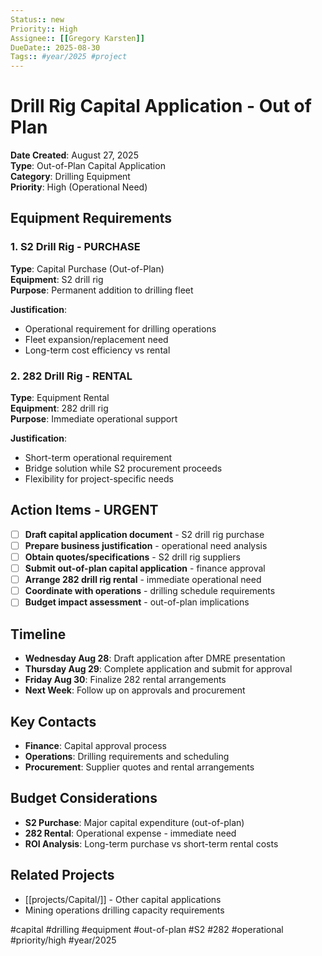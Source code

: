 ```yaml
---
Status:: new
Priority:: High
Assignee:: [[Gregory Karsten]]
DueDate:: 2025-08-30
Tags:: #year/2025 #project
---
```


# Drill Rig Capital Application - Out of Plan

**Date Created**: August 27, 2025  
**Type**: Out-of-Plan Capital Application  
**Category**: Drilling Equipment  
**Priority**: High (Operational Need)

## Equipment Requirements

### 1. S2 Drill Rig - PURCHASE
**Type**: Capital Purchase (Out-of-Plan)  
**Equipment**: S2 drill rig  
**Purpose**: Permanent addition to drilling fleet  

**Justification**:
- Operational requirement for drilling operations
- Fleet expansion/replacement need
- Long-term cost efficiency vs rental

### 2. 282 Drill Rig - RENTAL
**Type**: Equipment Rental  
**Equipment**: 282 drill rig  
**Purpose**: Immediate operational support  

**Justification**:
- Short-term operational requirement
- Bridge solution while S2 procurement proceeds
- Flexibility for project-specific needs

## Action Items - URGENT
- [ ] **Draft capital application document** - S2 drill rig purchase
- [ ] **Prepare business justification** - operational need analysis
- [ ] **Obtain quotes/specifications** - S2 drill rig suppliers
- [ ] **Submit out-of-plan capital application** - finance approval
- [ ] **Arrange 282 drill rig rental** - immediate operational need
- [ ] **Coordinate with operations** - drilling schedule requirements
- [ ] **Budget impact assessment** - out-of-plan implications

## Timeline
- **Wednesday Aug 28**: Draft application after DMRE presentation
- **Thursday Aug 29**: Complete application and submit for approval
- **Friday Aug 30**: Finalize 282 rental arrangements
- **Next Week**: Follow up on approvals and procurement

## Key Contacts
- **Finance**: Capital approval process
- **Operations**: Drilling requirements and scheduling
- **Procurement**: Supplier quotes and rental arrangements

## Budget Considerations
- **S2 Purchase**: Major capital expenditure (out-of-plan)
- **282 Rental**: Operational expense - immediate need
- **ROI Analysis**: Long-term purchase vs short-term rental costs

## Related Projects
- [[projects/Capital/]] - Other capital applications
- Mining operations drilling capacity requirements

#capital #drilling #equipment #out-of-plan #S2 #282 #operational #priority/high #year/2025